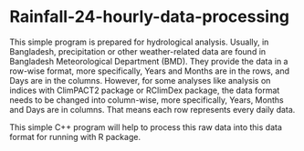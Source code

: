 # Rainfall-24-hourly-data-processing
This simple program is prepared for hydrological analysis. Usually, in Bangladesh, precipitation or other weather-related data are found in Bangladesh Meteorological Department (BMD). They provide the data in a row-wise format, more specifically, Years and Months are in the rows, and Days are in the columns. However, for some analyses like analysis on indices with ClimPACT2 package or RClimDex package, the data format needs to be changed into column-wise, more specifically,  Years, Months and Days are in columns. That means each row represents every daily data. 

This simple C++ program will help to process this raw data into this data format for running with R package.
